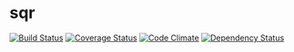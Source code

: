 sqr
===
[![Build Status](https://travis-ci.org/eiriksm/sqr.svg?branch=master)](https://travis-ci.org/eiriksm/sqr)
[![Coverage Status](http://img.shields.io/coveralls/eiriksm/sqr.svg)](https://coveralls.io/r/eiriksm/sqr?branch=master)
[![Code Climate](http://img.shields.io/codeclimate/github/eiriksm/sqr.svg)](https://codeclimate.com/github/eiriksm/sqr)
[![Dependency Status](https://david-dm.org/eiriksm/sqr.svg?theme=shields.io)](https://david-dm.org/eiriksm/sqr)
